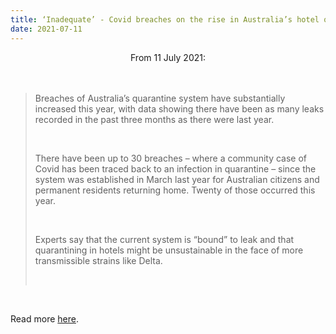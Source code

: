 ```yaml
---
title: ‘Inadequate’ - Covid breaches on the rise in Australia’s hotel quarantine
date: 2021-07-11
---
```


<center>From 11 July 2021:</center><br><br>

<blockquote><p>Breaches of Australia’s quarantine system have substantially increased this year, with data showing there have been as many leaks recorded in the past three months as there were last year.</p><br>

<p>There have been up to 30 breaches – where a community case of Covid has been traced back to an infection in quarantine – since the system was established in March last year for Australian citizens and permanent residents returning home. Twenty of those occurred this year.</p><br>

<p>Experts say that the current system is “bound” to leak and that quarantining in hotels might be unsustainable in the face of more transmissible strains like Delta.</p><br>

</blockquote><br>

<p>Read more <a href="https://www.theguardian.com/news/datablog/2021/jul/12/inadequate-covid-breaches-on-the-rise-in-australias-hotel-quarantine">here</a>.</p>